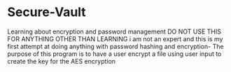 # Secure-Vault
Learning about encryption and password management DO NOT USE THIS FOR ANYTHING OTHER THAN LEARNING i am not an expert and this is my first attempt at doing anything with password hashing and encryption- The purpose of this program is to have a user encrypt a file using user input to create the key for the AES encryption
